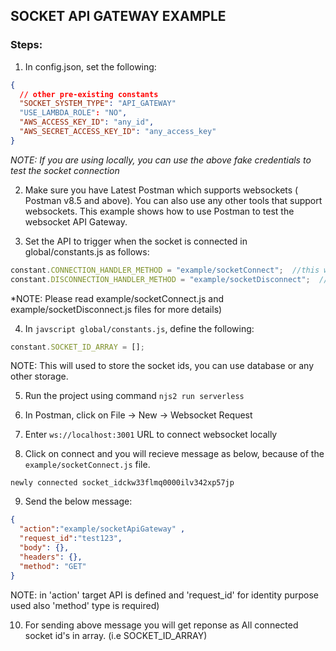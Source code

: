 ## SOCKET API GATEWAY EXAMPLE

### Steps:

1. In config.json, set the following:
```json
{ 
  // other pre-existing constants
  "SOCKET_SYSTEM_TYPE": "API_GATEWAY"
  "USE_LAMBDA_ROLE": "NO",
  "AWS_ACCESS_KEY_ID": "any_id",
  "AWS_SECRET_ACCESS_KEY_ID": "any_access_key"
}
```
*NOTE: If you are using locally, you can use the above fake credentials to test the socket connection*
        
2. Make sure you have Latest Postman which supports websockets ( Postman v8.5 and above).
   You can also use any other tools that support websockets.
   This example shows how to use Postman to test the websocket API Gateway.
   
3. Set the API to trigger when the socket is connected in global/constants.js as follows:
```javascript
constant.CONNECTION_HANDLER_METHOD = "example/socketConnect";  //this will trigger while conection is established
constant.DISCONNECTION_HANDLER_METHOD = "example/socketDisconnect";  //this will trigger while conection is disconnected
```
*NOTE: Please read  example/socketConnect.js and example/socketDisconnect.js files for more details)

4. In ```javscript global/constants.js```, define the following:
```javascript
constant.SOCKET_ID_ARRAY = [];
```
NOTE: This will used to store the socket ids, you can use database or any other storage.

5. Run the project using command ```njs2 run serverless```

6. In Postman, click on File -> New -> Websocket Request

7. Enter ```ws://localhost:3001``` URL to connect websocket locally

8. Click on connect and you will recieve message as below, because of the ```example/socketConnect.js``` file.
        
```newly connected socket_idckw33flmq0000ilv342xp57jp```

9. Send the below message:
```json
{
  "action":"example/socketApiGateway" ,   
  "request_id":"test123",
  "body": {},
  "headers": {},
  "method": "GET"
}
```
NOTE: in 'action' target API is defined and 'request_id' for identity purpose used also 'method' type is required)

10. For sending above message you will get reponse as All connected socket id's in array. (i.e SOCKET_ID_ARRAY)
